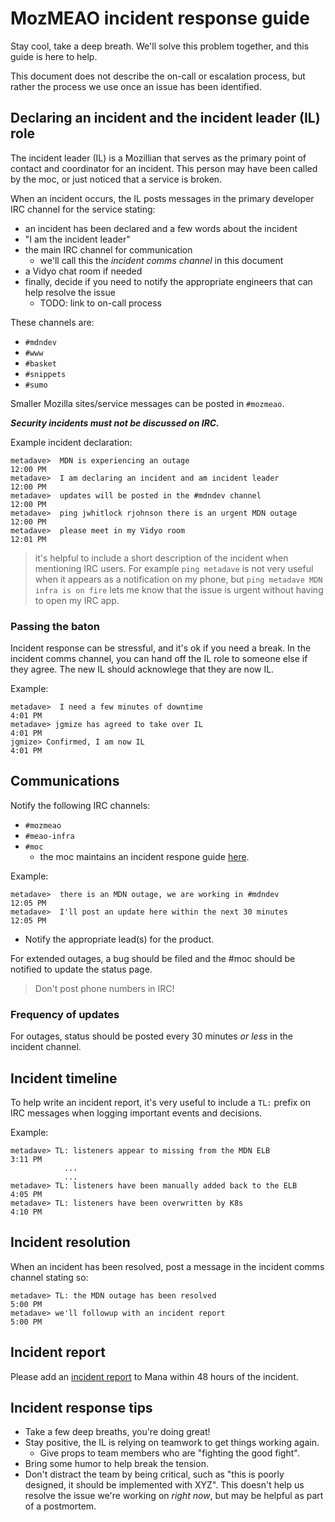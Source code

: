 # MozMEAO incident response guide

Stay cool, take a deep breath. We'll solve this problem together, and this guide is here to help.

This document does not describe the on-call or escalation process, but rather the process we use once an issue has been identified.

## Declaring an incident and the incident leader (IL) role

The incident leader (IL) is a Mozillian that serves as the primary point of contact and coordinator for an incident. This person may have been called by the moc, or just noticed that a service is broken.

When an incident occurs, the IL posts messages in the primary developer IRC channel for the service stating:

- an incident has been declared and a few words about the incident
- "I am the incident leader"
- the main IRC channel for communication
    - we'll call this the *incident comms channel* in this document
- a Vidyo chat room if needed
- finally, decide if you need to notify the appropriate engineers that can help resolve the issue
    - TODO: link to on-call process

These channels are:
- `#mdndev`
- `#www`
- `#basket`
- `#snippets`
- `#sumo`

Smaller Mozilla sites/service messages can be posted in `#mozmeao`.


***Security incidents must not be discussed on IRC.***

Example incident declaration:

```
metadave>  MDN is experiencing an outage                          12:00 PM
metadave>  I am declaring an incident and am incident leader      12:00 PM
metadave>  updates will be posted in the #mdndev channel          12:00 PM
metadave>  ping jwhitlock rjohnson there is an urgent MDN outage  12:00 PM
metadave>  please meet in my Vidyo room                           12:01 PM
```
    
> it's helpful to include a short description of the incident when mentioning IRC users. For example `ping metadave` is not very useful when it appears as a notification on my phone, but `ping metadave MDN infra is on fire` lets me know that the issue is urgent without having to open my IRC app.

### Passing the baton

Incident response can be stressful, and it's ok if you need a break. In the incident comms channel, you can hand off the IL role to someone else if they agree. The new IL should acknowlege that they are now IL.

Example:

```
metadave>  I need a few minutes of downtime                        4:01 PM
metadave> jgmize has agreed to take over IL                        4:01 PM
jgmize> Confirmed, I am now IL                                     4:01 PM
```

## Communications

Notify the following IRC channels:

- `#mozmeao`
- `#meao-infra`
- `#moc`
    - the moc maintains an incident respone guide [here](https://mana.mozilla.org/wiki/display/SECURITY/Incident+Response#IncidentResponse-IncidentResponseTemplate).

Example:

```
metadave>  there is an MDN outage, we are working in #mdndev       12:05 PM
metadave>  I'll post an update here within the next 30 minutes     12:05 PM
```

- Notify the appropriate lead(s) for the product.

For extended outages, a bug should be filed and the #moc should be notified to update the status page.

> Don't post phone numbers in IRC!

### Frequency of updates

For outages, status should be posted every 30 minutes *or less* in the incident channel.

## Incident timeline

To help write an incident report, it's very useful to include a `TL:` prefix on IRC messages when logging important events and decisions.

Example:

```
metadave> TL: listeners appear to missing from the MDN ELB          3:11 PM
            ...
            ...
metadave> TL: listeners have been manually added back to the ELB    4:05 PM
metadave> TL: listeners have been overwritten by K8s                4:10 PM
```


## Incident resolution

When an incident has been resolved, post a message in the incident comms channel stating so:

```
metadave> TL: the MDN outage has been resolved                      5:00 PM
metadave> we'll followup with an incident report                    5:00 PM
```

## Incident report

Please add an [incident report](https://mana.mozilla.org/wiki/pages/viewpage.action?pageId=52265112) to Mana within 48 hours of the incident.

## Incident response tips

- Take a few deep breaths, you're doing great!
- Stay positive, the IL is relying on teamwork to get things working again.
    - Give props to team members who are "fighting the good fight".
- Bring some humor to help break the tension.
- Don't distract the team by being critical, such as "this is poorly designed, it should be implemented with XYZ". This doesn't help us resolve the issue we're working on *right now*, but may be helpful as part of a postmortem.


